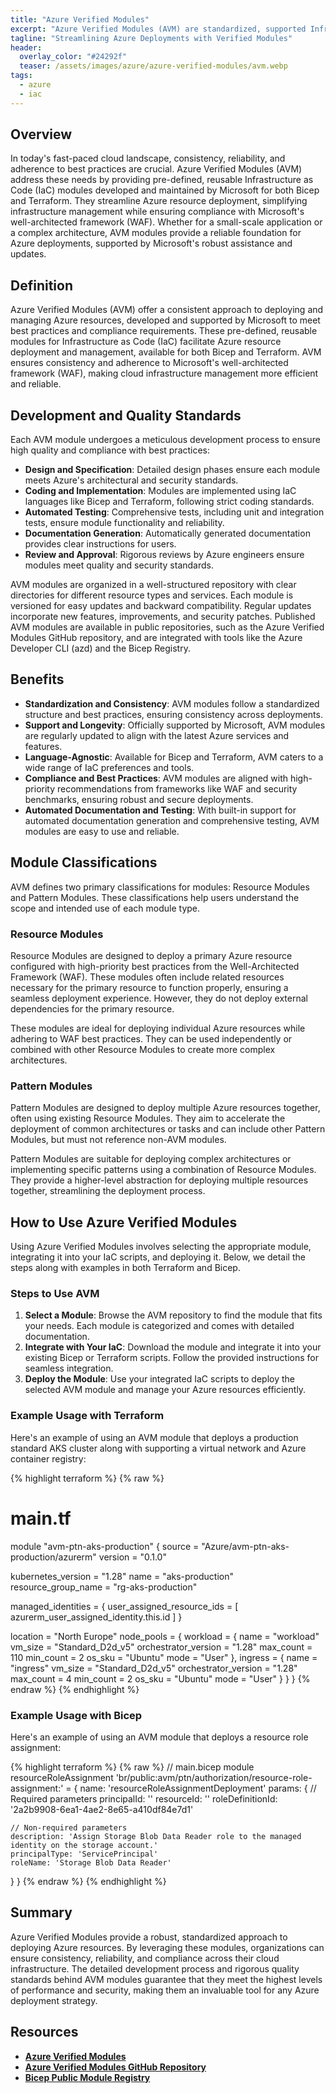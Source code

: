 ```yaml
---
title: "Azure Verified Modules"
excerpt: "Azure Verified Modules (AVM) are standardized, supported Infrastructure as Code (IaC) modules for deploying Azure resources, ensuring best practices and consistency across your cloud infrastructure."
tagline: "Streamlining Azure Deployments with Verified Modules"
header:
  overlay_color: "#24292f"
  teaser: /assets/images/azure/azure-verified-modules/avm.webp
tags:
  - azure
  - iac
---
```


## Overview

In today's fast-paced cloud landscape, consistency, reliability, and adherence to best practices are crucial. Azure Verified Modules (AVM) address these needs by providing pre-defined, reusable Infrastructure as Code (IaC) modules developed and maintained by Microsoft for both Bicep and Terraform. They streamline Azure resource deployment, simplifying infrastructure management while ensuring compliance with Microsoft's well-architected framework (WAF). Whether for a small-scale application or a complex architecture, AVM modules provide a reliable foundation for Azure deployments, supported by Microsoft's robust assistance and updates.

## Definition

Azure Verified Modules (AVM) offer a consistent approach to deploying and managing Azure resources, developed and supported by Microsoft to meet best practices and compliance requirements. These pre-defined, reusable modules for Infrastructure as Code (IaC) facilitate Azure resource deployment and management, available for both Bicep and Terraform. AVM ensures consistency and adherence to Microsoft's well-architected framework (WAF), making cloud infrastructure management more efficient and reliable.

## Development and Quality Standards

Each AVM module undergoes a meticulous development process to ensure high quality and compliance with best practices:

- **Design and Specification**: Detailed design phases ensure each module meets Azure's architectural and security standards.
- **Coding and Implementation**: Modules are implemented using IaC languages like Bicep and Terraform, following strict coding standards.
- **Automated Testing**: Comprehensive tests, including unit and integration tests, ensure module functionality and reliability.
- **Documentation Generation**: Automatically generated documentation provides clear instructions for users.
- **Review and Approval**: Rigorous reviews by Azure engineers ensure modules meet quality and security standards.

AVM modules are organized in a well-structured repository with clear directories for different resource types and services. Each module is versioned for easy updates and backward compatibility. Regular updates incorporate new features, improvements, and security patches. Published AVM modules are available in public repositories, such as the Azure Verified Modules GitHub repository, and are integrated with tools like the Azure Developer CLI (azd) and the Bicep Registry.

## Benefits

- **Standardization and Consistency**: AVM modules follow a standardized structure and best practices, ensuring consistency across deployments.
- **Support and Longevity**: Officially supported by Microsoft, AVM modules are regularly updated to align with the latest Azure services and features.
- **Language-Agnostic**: Available for Bicep and Terraform, AVM caters to a wide range of IaC preferences and tools.
- **Compliance and Best Practices**: AVM modules are aligned with high-priority recommendations from frameworks like WAF and security benchmarks, ensuring robust and secure deployments.
- **Automated Documentation and Testing**: With built-in support for automated documentation generation and comprehensive testing, AVM modules are easy to use and reliable.

## Module Classifications

AVM defines two primary classifications for modules: Resource Modules and Pattern Modules. These classifications help users understand the scope and intended use of each module type.

### Resource Modules

Resource Modules are designed to deploy a primary Azure resource configured with high-priority best practices from the Well-Architected Framework (WAF). These modules often include related resources necessary for the primary resource to function properly, ensuring a seamless deployment experience. However, they do not deploy external dependencies for the primary resource.

These modules are ideal for deploying individual Azure resources while adhering to WAF best practices. They can be used independently or combined with other Resource Modules to create more complex architectures.

### Pattern Modules

Pattern Modules are designed to deploy multiple Azure resources together, often using existing Resource Modules. They aim to accelerate the deployment of common architectures or tasks and can include other Pattern Modules, but must not reference non-AVM modules.

Pattern Modules are suitable for deploying complex architectures or implementing specific patterns using a combination of Resource Modules. They provide a higher-level abstraction for deploying multiple resources together, streamlining the deployment process.

## How to Use Azure Verified Modules

Using Azure Verified Modules involves selecting the appropriate module, integrating it into your IaC scripts, and deploying it. Below, we detail the steps along with examples in both Terraform and Bicep.

### Steps to Use AVM

1. **Select a Module**: Browse the AVM repository to find the module that fits your needs. Each module is categorized and comes with detailed documentation.
2. **Integrate with Your IaC**: Download the module and integrate it into your existing Bicep or Terraform scripts. Follow the provided instructions for seamless integration.
3. **Deploy the Module**: Use your integrated IaC scripts to deploy the selected AVM module and manage your Azure resources efficiently.

### Example Usage with Terraform

Here's an example of using an AVM module that deploys a production standard AKS cluster along with supporting a virtual network and Azure container registry:

{% highlight terraform %}
{% raw %}
# main.tf
module "avm-ptn-aks-production" {
  source  = "Azure/avm-ptn-aks-production/azurerm"
  version = "0.1.0"
  
  kubernetes_version  = "1.28"
  name                = "aks-production"
  resource_group_name = "rg-aks-production"
  
  managed_identities = {
    user_assigned_resource_ids = [
      azurerm_user_assigned_identity.this.id
    ]
  }

  location = "North Europe"
  node_pools = {
    workload = {
      name                 = "workload"
      vm_size              = "Standard_D2d_v5"
      orchestrator_version = "1.28"
      max_count            = 110
      min_count            = 2
      os_sku               = "Ubuntu"
      mode                 = "User"
    },
    ingress = {
      name                 = "ingress"
      vm_size              = "Standard_D2d_v5"
      orchestrator_version = "1.28"
      max_count            = 4
      min_count            = 2
      os_sku               = "Ubuntu"
      mode                 = "User"
    }
  }
}
{% endraw %}
{% endhighlight %}

### Example Usage with Bicep

Here's an example of using an AVM module that deploys a resource role assignment:

{% highlight terraform %}
{% raw %}
// main.bicep
module resourceRoleAssignment 'br/public:avm/ptn/authorization/resource-role-assignment:<version>' = {
  name: 'resourceRoleAssignmentDeployment'
  params: {
    // Required parameters
    principalId: '<principalId>'
    resourceId: '<resourceId>'
    roleDefinitionId: '2a2b9908-6ea1-4ae2-8e65-a410df84e7d1'

    // Non-required parameters
    description: 'Assign Storage Blob Data Reader role to the managed identity on the storage account.'
    principalType: 'ServicePrincipal'
    roleName: 'Storage Blob Data Reader'
  }
}
{% endraw %}
{% endhighlight %}

## Summary

Azure Verified Modules provide a robust, standardized approach to deploying Azure resources. By leveraging these modules, organizations can ensure consistency, reliability, and compliance across their cloud infrastructure. The detailed development process and rigorous quality standards behind AVM modules guarantee that they meet the highest levels of performance and security, making them an invaluable tool for any Azure deployment strategy.

## Resources

- [**Azure Verified Modules**](https://azure.github.io/Azure-Verified-Modules/)
- [**Azure Verified Modules GitHub Repository**](https://github.com/Azure/Azure-Verified-Modules)
- [**Bicep Public Module Registry**](https://github.com/Azure/bicep-registry-modules)
